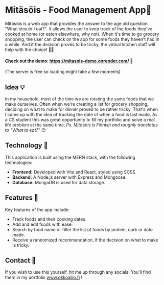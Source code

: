 # Mitäsöis - Food Management App🍕
Mitäsöis is a web app that provides the answer to the age old question "What should I eat?". It allows the user to keep track of the foods they've cooked at home (or eaten elsewhere, why not). When it's time to go grocery shopping, the user can check on the app for some foods they haven't had in a while. And if the decision proves to be tricky, the virtual kitchen staff will help with the choice! 🧑‍🍳 

#### Check out the demo: https://mitasois-demo.onrender.com/ 👀
(The server is free so loading might take a few moments)

## Idea 💡
In my household, most of the time we are rotating the same foods that we make ourselves. Often when we're creating a list for grocery shopping, deciding on what to make for dinner proved to be rather tricky. That's when I came up with the idea of tracking the date of when a food is last made. As a CS student this was great opportunity to fill my portfolio and solve a real life problem at the same time.
*Ps. Mitäsöis is Finnish and roughly translates to "What to eat?"* 😉 

## Technology 🔧
This application is built using the MERN stack, with the following technologies:
* **Frontend:** Developed with Vite and React, styled using SCSS.
* **Backend:** A Node.js server with Express and Mongoose.
* **Database:** MongoDB is used for data storage.

## Features 🚀
Key features of the app include:
* Track foods and their cooking dates.
* Add and edit foods with ease.
* Search by food name or filter the list of foods by protein, carb or date made.
* Receive a randomized recommendation, if the decision on what to make is tricky.

## Contact 💌
If you wish to use this yourself, hit me up through any socials! You'll find them in my portfolio www.okkoailio.fi !
